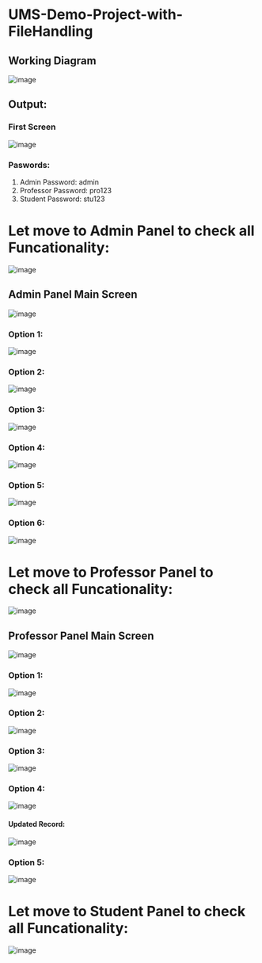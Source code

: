 # UMS-Demo-Project-with-FileHandling
## Working Diagram
![image](https://user-images.githubusercontent.com/58667012/179349033-94fb6b00-8ee8-4ef3-9a63-decd5cd1b502.png)

## Output:
### First Screen

![image](https://user-images.githubusercontent.com/58667012/179349906-32a677af-6e6f-4955-a612-c64b55d09511.png)

### Paswords:
1. Admin Password: admin
2. Professor Password: pro123
3. Student Password: stu123

# Let move to Admin Panel to check all Funcationality:

![image](https://user-images.githubusercontent.com/58667012/179350252-a4eeeacf-d264-4822-a3c9-0044775d2949.png)

## Admin Panel Main Screen
![image](https://user-images.githubusercontent.com/58667012/179350776-13e45ba6-5489-463a-9a0d-6dd8fabab4a8.png)

### Option 1:
![image](https://user-images.githubusercontent.com/58667012/179350735-b319b3f7-4b3f-423b-88b3-600ca4265fb1.png)

### Option 2:
![image](https://user-images.githubusercontent.com/58667012/179350885-aba17f5c-ca34-4e1b-b4f7-12d5181ba866.png)

### Option 3:
![image](https://user-images.githubusercontent.com/58667012/179350977-52829bf0-64b9-4204-8a84-c9ee95cc2430.png)

### Option 4:
![image](https://user-images.githubusercontent.com/58667012/179351300-da624b41-acfa-4247-afe0-47e366a6b8bc.png)

### Option 5:
![image](https://user-images.githubusercontent.com/58667012/179351453-2d6e6a76-8fcd-4486-8aa6-108b1aa27d22.png)

### Option 6:
![image](https://user-images.githubusercontent.com/58667012/179351585-44b4c64b-1558-4c3f-a94e-425cc982f4ff.png)

# Let move to Professor Panel to check all Funcationality:
![image](https://user-images.githubusercontent.com/58667012/179351675-525854dd-2004-48f9-ad66-5a44d017968b.png)

## Professor Panel Main Screen
![image](https://user-images.githubusercontent.com/58667012/179351695-a22a0e6d-0c4f-4f95-bb81-4fa568a11bfe.png)

### Option 1:
![image](https://user-images.githubusercontent.com/58667012/179351768-f447a446-32f9-4b75-ad53-03678c5cd3c2.png)

### Option 2:
![image](https://user-images.githubusercontent.com/58667012/179351819-7eb3f5a0-5dea-42ad-9247-10d8bc5397f1.png)

### Option 3:

![image](https://user-images.githubusercontent.com/58667012/179351869-2d6c869b-6cff-4ca2-b599-3d40d9f6fe8e.png)

### Option 4:
![image](https://user-images.githubusercontent.com/58667012/179351988-449fae1c-cc7c-45f5-9a5b-f44689f51ba2.png)
#### Updated Record:
![image](https://user-images.githubusercontent.com/58667012/179352011-3082704c-0a04-4592-a5d6-d973c5c037be.png)

### Option 5:
![image](https://user-images.githubusercontent.com/58667012/179352089-83ba0b60-f405-4c56-9d77-07ea882496a3.png)


# Let move to Student Panel to check all Funcationality:
![image](https://user-images.githubusercontent.com/58667012/179352149-a0086aff-0c06-41af-b9e7-a5961c24d7fe.png)



